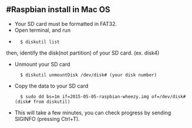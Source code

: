 #Raspbian install in Mac OS
-
* Your SD card must be formatted in FAT32.
* Open terminal, and run
* 
		$ diskutil list
then, identify the disk(not partition) of your SD card. (ex. disk4)

* Unmount your SD card

		$ diskutil unmountDisk /dev/disk# (your disk number)
		
* Copy the data to your SD card

		$ sudo dd bs=1m if=2015-05-05-raspbian-wheezy.img of=/dev/disk# (disk# from diskutil)
		
* This will take a few minutes, you can check progress by sending SIGINFO (pressing Ctrl+T).